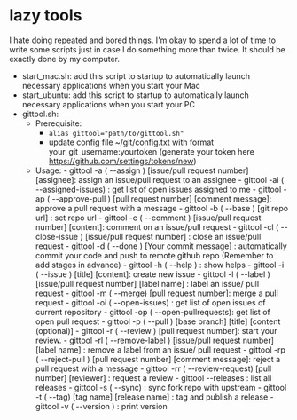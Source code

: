# lazy tools
 I hate doing repeated and bored things. I'm okay to spend a lot of time to write some scripts just in case I do something more than twice.
 It should be exactly done by my computer.
 
 - start_mac.sh: add this script to startup to automatically launch necessary applications when you start your Mac
 - start_ubuntu: add this script to startup to automatically launch necessary applications when you start your PC
 - gittool.sh:
     - Prerequisite: 
          -  `alias gittool="path/to/gittool.sh"`
          - update config file ~/git/config.txt with format your_git_username:yourtoken (generate your token here https://github.com/settings/tokens/new)
      - Usage:
            - gittool -a  ( --assign ) [issue/pull request number] [assignee]: assign an issue/pull request to an assignee
            - gittool -ai ( --assigned-issues) : get list of open issues assigned to me
            - gittool -ap ( --approve-pull ) [pull request number] [comment message]: approve a pull request with a message
            - gittool -b  ( --base ) [git repo url] : set repo url
            - gittool -c  ( --comment ) [issue/pull request number] [content]: comment on an issue/pull request
            - gittool -cl ( --close-issue ) [issue/pull request number] : close an issue/pull request
            - gittool -d  ( --done ) [Your commit message] : automatically commit your code and push to remote github repo (Remember to add stages in advance)
            - gittool -h  ( --help ) : show helps
            - gittool -i  ( --issue ) [title] [content]: create new issue
            - gittool -l  ( --label ) [issue/pull request number] [label name] : label an issue/ pull request
            - gittool -m  ( --merge) [pull request number]: merge a pull request
            - gittool -oi ( --open-issues) : get list of open issues of current repository
            - gittool -op ( --open-pullrequests): get list of open pull request
            - gittool -p  ( --pull ) [base branch] [title] [content (optional)]
            - gittool -r  ( --review ) [pull request number]: start your review.
            - gittool -rl ( --remove-label ) [issue/pull request number] [label name] : remove a label from an issue/ pull request
            - gittool -rp ( --reject-pull ) [pull request number] [comment message]: reject a pull request with a message
            - gittool -rr ( --review-request) [pull number] [reviewer] : request a review
            - gittool --releases  : list all releases
            - gittool -s  ( --sync) : sync fork repo with upstream
            - gittool -t  ( --tag) [tag name] [release name] : tag and publish a release
            - gittool -v  ( --version ) : print version
          


 

